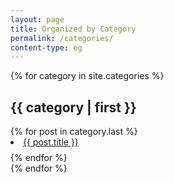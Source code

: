 ```yaml
---
layout: page
title: Organized by Category
permalink: /categories/
content-type: eg
---
```


<style>
.category-content a {
    text-decoration: none;
    color: #4183c4;
}

.category-content a:hover {
    text-decoration: underline;
    color: #4183c4;
}
</style>

<main>
    {% for category in site.categories %}
        <div class="pure-u-1 tags">
        <h2 id="{{ category | first }}">{{ category | first  }}</h2>
        {% for post in category.last %}
            <li id="category-content" style="padding-bottom: 0.6em;"><a href="{{post.url}}">{{ post.title }}</a></li>
        {% endfor %}
        </div>
    {% endfor %}
    <br/>
    <br/>
</main>
